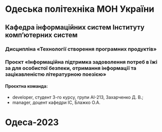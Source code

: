 # Одеська політехніка МОН України
## Кафедра інформаційних систем Інституту комп’ютерних систем
### Дисципліна «Технології створення програмних продуктів»
### Проєкт «Інформаційна підтримка задоволення потреб в їжі за для особистої безпеки, отримання інформації та зацікавленістю літературною поезією»
#### Проєктна команда:
- developer, студент 3-го курсу, групи АІ-213, Захарченко Д. В.;
- manager, доцент кафедри ІС, Блажко О.А.
# Одеса-2023

